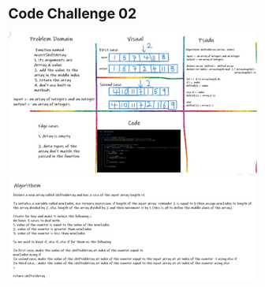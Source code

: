 # Code Challenge 02

![White Board](./assests/WhiteBoard.png)
![Algorithem](./assests/Algorithem.png)
